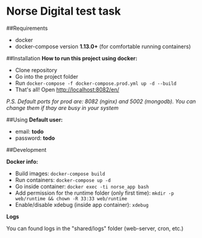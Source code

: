 # Norse Digital test task

##Requirements

- docker
- docker-compose version **1.13.0+** (for comfortable running containers)

##Installation
**How to run this project using docker:**
- Clone repository
- Go into the project folder
- Run `docker-compose -f docker-compose.prod.yml up -d --build`
- That's all! Open [http://localhost:8082/en/](http://localhost:8082/en/)


_P.S. Default ports for prod are: 8082 (nginx) and 5002 (mongodb). You can change them if thay are busy in your system_


##Using
**Default user:**

- email: **todo**
- password: **todo**


##Development

**Docker info:**

- Build images: `docker-compose build`
- Run containers: `docker-compose up -d`
- Go inside container: `docker exec -ti norse_app bash`
- Add permission for the runtime folder (only first time): `mkdir -p web/runtime && chown -R 33:33 web/runtime`
- Enable/disable xdebug (inside app container): `xdebug`

**Logs**

You can found logs in the "shared/logs" folder (web-server, cron, etc.)

